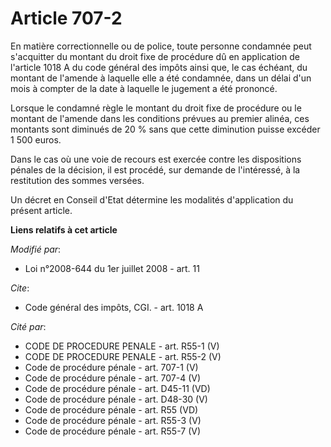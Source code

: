 # Article 707-2

En matière correctionnelle ou de police, toute personne condamnée peut s'acquitter du montant du droit fixe de procédure dû
en application de l'article 1018 A du code général des impôts ainsi que, le cas échéant, du montant de l'amende à laquelle
elle a été condamnée, dans un délai d'un mois à compter de la date à laquelle le jugement a été prononcé. 

Lorsque le condamné règle le montant du droit fixe de procédure ou le montant de l'amende dans les conditions prévues au
premier alinéa, ces montants sont diminués de 20 % sans que cette diminution puisse excéder 1 500 euros. 

Dans le cas où une voie de recours est exercée contre les dispositions pénales de la décision, il est procédé, sur demande de
l'intéressé, à la restitution des sommes versées. 

Un décret en Conseil d'Etat détermine les modalités d'application du présent article.

**Liens relatifs à cet article**

_Modifié par_:

  - Loi n°2008-644 du 1er juillet 2008 - art. 11

_Cite_:

  - Code général des impôts, CGI. - art. 1018 A

_Cité par_:

  - CODE DE PROCEDURE PENALE - art. R55-1 (V)
  - CODE DE PROCEDURE PENALE - art. R55-2 (V)
  - Code de procédure pénale - art. 707-1 (V)
  - Code de procédure pénale - art. 707-4 (V)
  - Code de procédure pénale - art. D45-11 (VD)
  - Code de procédure pénale - art. D48-30 (V)
  - Code de procédure pénale - art. R55 (VD)
  - Code de procédure pénale - art. R55-3 (V)
  - Code de procédure pénale - art. R55-7 (V)
